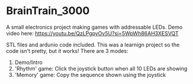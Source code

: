 # BrainTrain_3000
A small electronics project making games with addressable LEDs. Demo video here: https://youtu.be/QzLPgpyOv5U?si=5WpWh86AH3XESVQT

STL files and ardunio code included. This was a learnign project so the code isn't pretty, but it works! There are 3 modes:
  1. Demo/Intro
  2. 'Rhythm' game: Click the joystick button when all 10 LEDs are showing
  3. 'Memory' game: Copy the sequence shown using the joystick 
